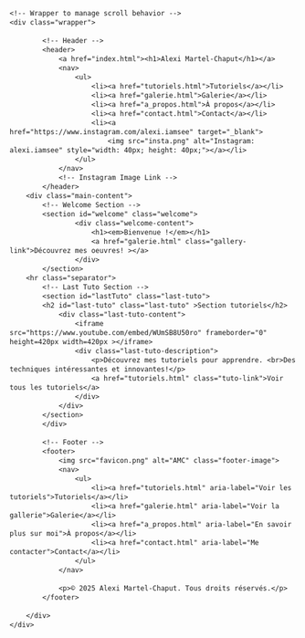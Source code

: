 <!DOCTYPE html>
<html lang="en">

<head>
    <meta charset="UTF-8">
    <meta name="viewport" content="width=device-width, initial-scale=1.0">
    <meta name="description" content="Découvrez les tutoriels et œuvres d'art par Alexi Martel-Chaput. Apprenez des techniques innovantes et explorez des créations uniques.">
    <title>Art par Alexi M.-C.</title>
    <link rel="icon" href="favicon.png" type="image/png">
    <link rel="stylesheet" href="styles.css">
</head>

<body>

    <!-- Wrapper to manage scroll behavior -->
    <div class="wrapper">
        
            <!-- Header -->
            <header>
                <a href="index.html"><h1>Alexi Martel-Chaput</h1></a>
                <nav>
                    <ul>
                        <li><a href="tutoriels.html">Tutoriels</a></li>
                        <li><a href="galerie.html">Galerie</a></li>
                        <li><a href="a_propos.html">À propos</a></li>
                        <li><a href="contact.html">Contact</a></li>
						<li><a href="https://www.instagram.com/alexi.iamsee" target="_blank">
							<img src="insta.png" alt="Instagram: alexi.iamsee" style="width: 40px; height: 40px;"></a></li>
                    </ul>
                </nav>
				<!-- Instagram Image Link -->
            </header>
		<div class="main-content">
            <!-- Welcome Section -->
			<section id="welcome" class="welcome">
					<div class="welcome-content">
						<h1><em>Bienvenue !</em></h1>
						<a href="galerie.html" class="gallery-link">Découvrez mes oeuvres! ></a>
					</div>
			</section>
		<hr class="separator">
            <!-- Last Tuto Section -->
            <section id="lastTuto" class="last-tuto">
			<h2 id="last-tuto" class="last-tuto" >Section tutoriels</h2>
                <div class="last-tuto-content">
                    <iframe src="https://www.youtube.com/embed/WUmSB8U50ro" frameborder="0" height=420px width=420px ></iframe>
                    <div class="last-tuto-description">
                        <p>Découvrez mes tutoriels pour apprendre. <br>Des techniques intéressantes et innovantes!</p>
                        <a href="tutoriels.html" class="tuto-link">Voir tous les tutoriels</a>
                    </div>
                </div>
            </section>
			</div>

            <!-- Footer -->
            <footer>
				<img src="favicon.png" alt="AMC" class="footer-image">
                <nav>
                    <ul>
                        <li><a href="tutoriels.html" aria-label="Voir les tutoriels">Tutoriels</a></li>
                        <li><a href="galerie.html" aria-label="Voir la gallerie">Galerie</a></li>
                        <li><a href="a_propos.html" aria-label="En savoir plus sur moi">À propos</a></li>
                        <li><a href="contact.html" aria-label="Me contacter">Contact</a></li>
                    </ul>
                </nav>
				
                <p>© 2025 Alexi Martel-Chaput. Tous droits réservés.</p>
            </footer>

        </div>
    </div>

</body>

</html>
